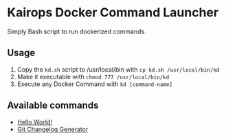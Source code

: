 # Kairops Docker Command Launcher

Simply Bash script to run dockerized commands.

## Usage

1. Copy the `kd.sh` script to /usr/local/bin with `cp kd.sh /usr/local/bin/kd`
2. Make it executable with `chmod 777 /usr/local/bin/kd`
3. Execute any Docker Command with `kd [command-name]`

## Available commands

- [Hello World!](https://github.com/kairops/dc-hello-world.md)
- [Git Changelog Generator](https://github.com/kairops/dc-git-changelog-generator.md)